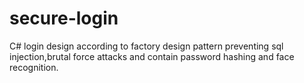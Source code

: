 # secure-login
C# login design according to factory design pattern preventing sql injection,brutal force attacks and contain password hashing and face recognition.
